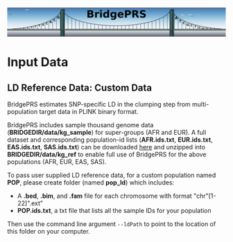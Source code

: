 ![Screenshot](img/slim/guide_logo7.png) 
# Input Data

## LD Reference Data: Custom Data 

BridgePRS estimates SNP-specific LD in the clumping step from multi-population target data in PLINK binary format. 

BridgePRS includes sample thousand genome data (**BRIDGEDIR/data/kg_sample**) for super-groups (AFR and EUR).  A 
full dataset and corresponding population-id lists (**AFR.ids.txt**, **EUR.ids.txt**, **EAS.ids.txt**, **SAS.ids.txt**) can be 
downloaded [here](https://github.com/clivehoggart/BridgePRS/archive/refs/heads/main.zip) and unzipped into **BRIDGEDIR/data/kg_ref** to enable 
full use of BridgePRS for the above populations (AFR, EUR, EAS, SAS). 

To pass user supplied LD reference data, for a custom population named **POP**, please create folder (named **pop_ld**) which includes: 

- A **.bed**, **.bim**, and **.fam** file for each chromosome with format "chr"[1-22]".ext"
- **POP.ids.txt**, a txt file that lists all the sample IDs for your population

Then use the command line argument `--ldPath` to point to the location of this folder on your computer. 






